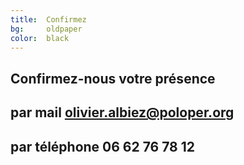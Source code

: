 ```yaml
---
title:  Confirmez
bg:     oldpaper
color:  black
---
```


## Confirmez-nous votre présence

## par mail [olivier.albiez@poloper.org](mailto:olivier.albiez@poloper.org)

## par téléphone 06 62 76 78 12
